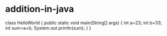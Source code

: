# addition-in-java
class HelloWorld {
    public static void main(String[] args) 
    {
        int a=23;
        int b=33;
        int sum=a+b;
        System.out.println(sum);
    }
}
